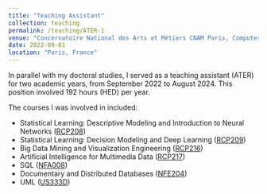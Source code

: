 ```yaml
---
title: "Teaching Assistant"
collection: teaching
permalink: /teaching/ATER-1
venue: "Concervatoire National des Arts et Métiers CNAM Paris, Computer Science Department"
date: 2022-09-01
location: "Paris, France"
---
```


In parallel with my doctoral studies, I served as a teaching assistant (ATER) for two academic years, from September 2022 to August 2024. This position involved 192 hours (HED) per year.

The courses I was involved in included:

- Statistical Learning: Descriptive Modeling and Introduction to Neural Networks ([RCP208](https://cedric.cnam.fr/vertigo/Cours/ml/))
- Statistical Learning: Decision Modeling and Deep Learning ([RCP209](https://cedric.cnam.fr/vertigo/cours/ml2/))
- Big Data Mining and Visualization Engineering ([RCP216](https://cedric.cnam.fr/vertigo/Cours/RCP216/))
- Artificial Intelligence for Multimedia Data ([RCP217](https://cedric.cnam.fr/vertigo/cours/RCP217/))
- SQL ([NFA008](https://formation.cnam.fr/rechercher-par-discipline/bases-de-donnees-208563.kjsp))
- Documentary and Distributed Databases ([NFE204](http://b3d.bdpedia.fr/intro.html))
- UML ([US333D](https://formation.cnam.fr/rechercher-par-discipline/conception-des-systemes-d-information-1538927.kjsp?RF=))
